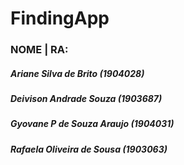 # FindingApp

### NOME  |   RA: 

##### Ariane Silva de Brito (1904028)
##### Deivison Andrade Souza (1903687)
##### Gyovane P de Souza Araujo (1904031)
##### Rafaela Oliveira de Sousa (1903063)
